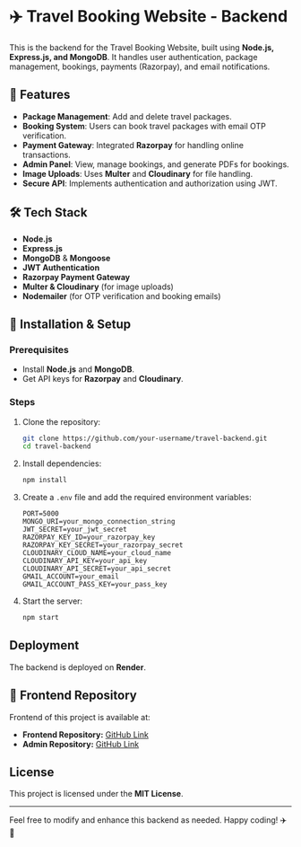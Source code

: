 # ✈️ Travel Booking Website - Backend

This is the backend for the Travel Booking Website, built using **Node.js, Express.js, and MongoDB**. It handles user authentication, package management, bookings, payments (Razorpay), and email notifications.

## 🚀 Features

- **Package Management**: Add and delete travel packages.
- **Booking System**: Users can book travel packages with email OTP verification.
- **Payment Gateway**: Integrated **Razorpay** for handling online transactions.
- **Admin Panel**: View, manage bookings, and generate PDFs for bookings.
- **Image Uploads**: Uses **Multer** and **Cloudinary** for file handling.
- **Secure API**: Implements authentication and authorization using JWT.

## 🛠️ Tech Stack

- **Node.js**
- **Express.js**
- **MongoDB** & **Mongoose**
- **JWT Authentication**
- **Razorpay Payment Gateway**
- **Multer & Cloudinary** (for image uploads)
- **Nodemailer** (for OTP verification and booking emails)

## 📂 Installation & Setup

### Prerequisites
- Install **Node.js** and **MongoDB**.
- Get API keys for **Razorpay** and **Cloudinary**.

### Steps
1. Clone the repository:
   ```bash
   git clone https://github.com/your-username/travel-backend.git
   cd travel-backend
   ```
2. Install dependencies:
   ```bash
   npm install
   ```
3. Create a `.env` file and add the required environment variables:
   ```env
   PORT=5000
   MONGO_URI=your_mongo_connection_string
   JWT_SECRET=your_jwt_secret
   RAZORPAY_KEY_ID=your_razorpay_key
   RAZORPAY_KEY_SECRET=your_razorpay_secret
   CLOUDINARY_CLOUD_NAME=your_cloud_name
   CLOUDINARY_API_KEY=your_api_key
   CLOUDINARY_API_SECRET=your_api_secret
   GMAIL_ACCOUNT=your_email
   GMAIL_ACCOUNT_PASS_KEY=your_pass_key
   ```
4. Start the server:
   ```bash
   npm start
   ```

## Deployment
The backend is deployed on **Render**.

## 🔗 Frontend Repository
Frontend of this project is available at:
- **Frontend Repository:** [GitHub Link](https://github.com/Asad-Merchant/travel-frontend)
- **Admin Repository:** [GitHub Link](https://github.com/Asad-Merchant/travel-admin)

## License
This project is licensed under the **MIT License**.

---
Feel free to modify and enhance this backend as needed. Happy coding! ✈️🚀
